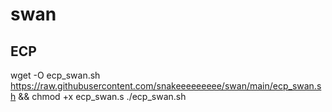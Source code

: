 # swan
## ECP
wget -O ecp_swan.sh https://raw.githubusercontent.com/snakeeeeeeeee/swan/main/ecp_swan.sh && chmod +x ecp_swan.s ./ecp_swan.sh

